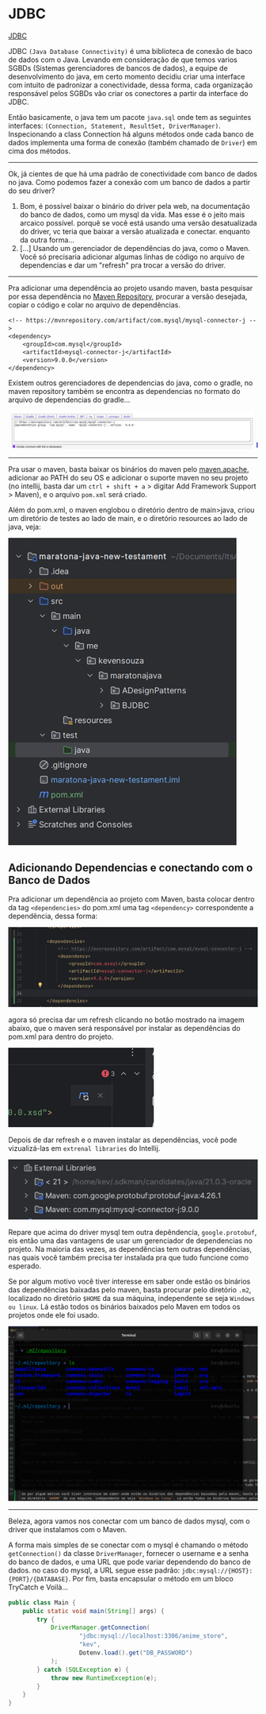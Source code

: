 # JDBC

[JDBC](../maratona-java-new-testament/src/me/kevensouza/maratonajava/BJDBC/)

JDBC `(Java Database Connectivity)` é uma biblioteca de conexão de baco de dados com o Java. Levando em consideração de que temos varios SGBDs (Sistemas gerenciadores de bancos de dados), a equipe de desenvolvimento do java, em certo momento decidiu criar uma interface com intuito de padronizar a conectividade, dessa forma, cada organização responsável pelos SGBDs vão criar os conectores a partir da interface do JDBC.

Então basicamente, o java tem um pacote `java.sql` onde tem as seguintes interfaces: `(Connection, Statement, ResultSet, DriverManager)`. Inspecionando a class Connection há alguns métodos onde cada banco de dados implementa uma forma de conexão (também chamado de `Driver`) em cima dos métodos.

----------

Ok, já cientes de que há uma padrão de conectividade com banco de dados no java. Como podemos fazer a conexão com um banco de dados a partir do seu driver?

1. Bom, é possível baixar o binário do driver pela web, na documentação do banco de dados, como um mysql da vida. Mas esse é o jeito mais arcaico possível. porquê se você está usando uma versão desatualizada do driver, vc teria que baixar a versão atualizada e conectar. enquanto da outra forma...
2. [...] Usando um gerenciador de dependências do java, como o Maven. Você só precisaria adicionar algumas linhas de código no arquivo de dependencias e dar um "refresh" pra trocar a versão do driver.

----------

Pra adicionar uma dependência ao projeto usando maven, basta pesquisar por essa dependência no [Maven Repository](http://mvnrepository.com), procurar a versão desejada, copiar o código e colar no arquivo de dependências.

```
<!-- https://mvnrepository.com/artifact/com.mysql/mysql-connector-j -->
<dependency>
    <groupId>com.mysql</groupId>
    <artifactId>mysql-connector-j</artifactId>
    <version>9.0.0</version>
</dependency>
```

Existem outros gerenciadores de dependencias do java, como o gradle, no maven repository também se encontra as dependencias no formato do arquivo de dependencias do gradle...

![sla](./img/mvnrepo.png)

----------

 Pra usar o maven, basta baixar os binários do maven pelo [maven.apache](https://maven.apache.org/), adicionar ao PATH do seu OS e adicionar o suporte maven no seu projeto (no intellij, basta dar um `ctrl + shift + a` > digitar Add Framework Support > Maven), e o arquivo `pom.xml` será criado.

 Além do pom.xml, o maven englobou o diretório dentro de main>java, criou um diretório de testes ao lado de main, e o diretório resources ao lado de java, veja:

 ![skaadew](./img/dirstructure.png)

 ## Adicionando Dependencias e conectando com o Banco de Dados

 Pra adicionar um dependência ao projeto com Maven, basta colocar dentro da tag `<dependencies>` do pom.xml uma tag `<dependency>` correspondente a dependência, dessa forma:

 ![alt](./img/mvndependency.png)

 agora só precisa dar um refresh clicando no botão mostrado na imagem abaixo, que o maven será responsável por instalar as dependências do pom.xml para dentro do projeto.

 ![alt](./img/mvnrefresh.png)

 Depois de dar refresh e o maven instalar as dependências, você pode vizualizá-las em `extrenal libraries` do Intellij.

 ![alt](./img/externalfilesidea.png)

 Repare que acima do driver mysql tem outra depêndencia, `google.protobuf`, eis então uma das vantagens de usar um gerenciador de dependencias no projeto. Na maioria das vezes, as dependências tem outras dependências, nas quais você também precisa ter instalada pra que tudo funcione como esperado.

 Se por algum motivo você tiver interesse em saber onde estão os binários das dependências baixadas pelo maven, basta procurar pelo diretório `.m2`, localizado no diretório `$HOME` da sua máquina, independente se seja `Windows ou linux`. Lá estão todos os binários baixados pelo Maven em todos os projetos onde ele foi usado.

 ![alt](./img/m2repository.png)

 ----------
 
 Beleza, agora vamos nos conectar com um banco de dados mysql, com o driver que instalamos com o Maven.

A forma mais simples de se conectar com o mysql é chamando o método `getConnection()` da classe `DriverManager`, fornecer o username e a senha do banco de dados, e uma URL que pode variar dependendo do banco de dados. no caso do mysql, a URL segue esse padrão: `jdbc:mysql://{HOST}:{PORT}/{DATABASE}`. Por fim, basta encapsular o método em um bloco TryCatch e Voilà...

```java
public class Main {
    public static void main(String[] args) {
        try {
            DriverManager.getConnection(
                    "jdbc:mysql://localhost:3306/anime_store",
                    "kev",
                    Dotenv.load().get("DB_PASSWORD")
            );
        } catch (SQLException e) {
            throw new RuntimeException(e);
        }
    }
}
```
